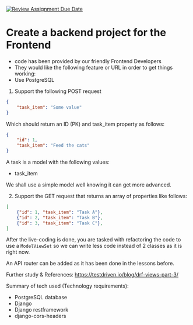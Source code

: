[![Review Assignment Due Date](https://classroom.github.com/assets/deadline-readme-button-24ddc0f5d75046c5622901739e7c5dd533143b0c8e959d652212380cedb1ea36.svg)](https://classroom.github.com/a/GECHMxxT)
# Create a backend project for the Frontend

- code has been provided by our friendly Frontend Developers
- They would like the following feature or URL in order to get things working:
- Use PostgreSQL


1. Support the following POST request

```json
{
    "task_item": "Some value"
}
```

Which should return an ID (PK) and task_item property as follows:

```json
{
    "id": 1,
    "task_item": "Feed the cats"
}
```

A task is a model with the following values:

- task_item

We shall use a simple model well knowing it can get more advanced.


2. Support the GET request that returns an array of properties like follows:

```json
[
    {"id": 1, "task_item": "Task A"},
    {"id": 2, "task_item": "Task B"},
    {"id": 3, "task_item": "Task C"},
]
```


After the live-coding is done, you are tasked with refactoring the code to use a 
`ModelViewSet` so we can write less code instead of 2 classes as it is right now.

An API router can be added as it has been done in the lessons before.

Further study & References: https://testdriven.io/blog/drf-views-part-3/ 

Summary of tech used (Technology requirements):
- PostgreSQL database
- Django
- Django restframework
- django-cors-headers
